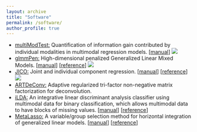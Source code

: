 ```yaml
---
layout: archive
title: "Software"
permalink: /software/
author_profile: true
---
```

- [multiModTest:](https://cran.r-project.org/web/packages/multiModTest/index.html) Quantification of information gain
  contributed by individual modalities in multimodal regression
  models. [[manual](https://cran.r-project.org/web/packages/multiModTest/multiModTest.pdf)]
  [![](https://cranlogs.r-pkg.org/badges/grand-total/multiModTest)](https://cran.r-project.org/package=multiModTest)
- [glmmPen:](https://cran.r-project.org/web/packages/glmmPen/index.html) High-dimensional penalized Generalized Linear
Mixed Models. [[manual](https://cran.r-project.org/web/packages/glmmPen/glmmPen.pdf)]
[[reference](../files/publication/RJournal2023.pdf)]
[![](https://cranlogs.r-pkg.org/badges/grand-total/glmmPen)](https://cran.r-project.org/package=glmmPen)
- [JICO:](https://cran.r-project.org/web/packages/JICO/index.html) Joint and individual component
regression. [[manual](https://cran.r-project.org/web/packages/JICO/JICO.pdf)]
[[reference](https://arxiv.org/pdf/2209.12388.pdf)]
[![](https://cranlogs.r-pkg.org/badges/grand-total/JICO)](https://cran.r-project.org/package=JICO) 
- [ARTDeConv:](https://github.com/gr8lawrence/ARTDeConv) Adaptive regularized tri-factor non-negative matrix factorization
for deconvolution. 
- [iLDA:](../files/software/iLDA_0.1.0.tar.gz) An integrative linear discriminant analysis classifier using multimodal
data for binary classification, which allows multimodal data to have blocks of missing
values. [[manual](../files/software/iLDA.pdf)] [[reference](../files/publication/Biometrika2018_2.pdf)]
- [MetaLasso:](../files/software/MetaLasso_0.1.0.tar.gz) A variable/group selection method for horizontal integration of
generalized linear models. [[manual](../files/software/MetaLasso.pdf)]
[[reference](../files/publication/Biometrics2014.pdf)]

